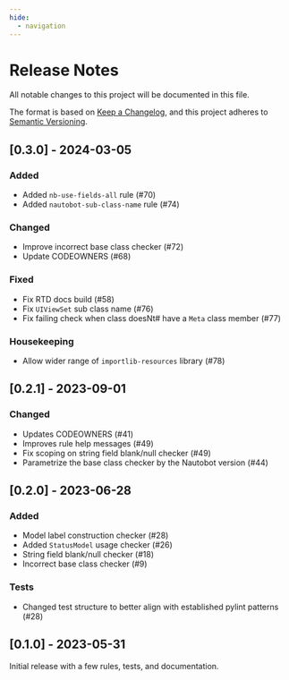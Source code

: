 ```yaml
---
hide:
  - navigation
---
```


# Release Notes

All notable changes to this project will be documented in this file.

The format is based on [Keep a Changelog](https://keepachangelog.com/en/1.0.0/),
and this project adheres to [Semantic Versioning](https://semver.org/spec/v2.0.0.html).

## [0.3.0] - 2024-03-05

### Added

- Added `nb-use-fields-all` rule (#70)
- Added `nautobot-sub-class-name` rule (#74)

### Changed

- Improve incorrect base class checker (#72)
- Update CODEOWNERS (#68)

### Fixed

- Fix RTD docs build (#58)
- Fix `UIViewSet` sub class name (#76)
- Fix failing check when class doesNt# have a `Meta` class member (#77)

### Housekeeping

- Allow wider range of `importlib-resources` library (#78)

## [0.2.1] - 2023-09-01

### Changed

- Updates CODEOWNERS (#41)
- Improves rule help messages (#49)
- Fix scoping on string field blank/null checker (#49)
- Parametrize the base class checker by the Nautobot version (#44)

## [0.2.0] - 2023-06-28

### Added

- Model label construction checker (#28)
- Added `StatusModel` usage checker (#26)
- String field blank/null checker (#18)
- Incorrect base class checker (#9)

### Tests

- Changed test structure to better align with established pylint patterns (#28)

## [0.1.0] - 2023-05-31

Initial release with a few rules, tests, and documentation.
